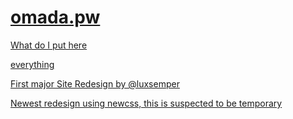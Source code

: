 # <a href=https://omada.pw>omada.pw

What do I put here

everything

First major Site Redesign by @luxsemper

Newest redesign using newcss, this is suspected to be temporary 
